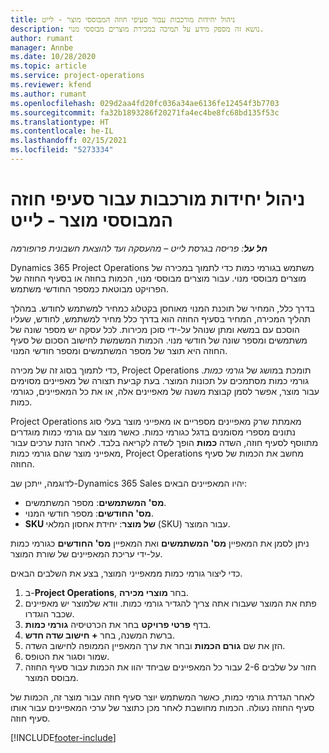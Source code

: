 ```yaml
---
title: ניהול יחידות מורכבות עבור סעיפי חוזה המבוססי מוצר - לייט
description: נושא זה מספק מידע על תמיכה במכירת מוצרים מבוססי מנוי.
author: rumant
manager: Annbe
ms.date: 10/28/2020
ms.topic: article
ms.service: project-operations
ms.reviewer: kfend
ms.author: rumant
ms.openlocfilehash: 029d2aa4fd20fc036a34ae6136fe12454f3b7703
ms.sourcegitcommit: fa32b1893286f20271fa4ec4be8fc68bd135f53c
ms.translationtype: HT
ms.contentlocale: he-IL
ms.lasthandoff: 02/15/2021
ms.locfileid: "5273334"
---
```

# <a name="manage-complex-units-for-product-based-contract-lines---lite"></a>ניהול יחידות מורכבות עבור סעיפי חוזה המבוססי מוצר - לייט

_**חל על**: פריסה בגרסת לייט – מהעסקה ועד להוצאת חשבונית פרופורמה_

Dynamics 365 Project Operations משתמש בגורמי כמות כדי לתמוך במכירה של מוצרים מבוססי מנוי. עבור מוצרים מבוססי מנוי, הכמות בחוזה או בסעיף החוזה של הפרויקט מבוטאת כמספר החודשי משתמש.

בדרך כלל, המחיר של תוכנת המנוי מאוחסן בקטלוג כמחיר למשתמש לחודש. במהלך תהליך המכירה, המחיר בסעיף החוזה הוא בדרך כלל מחיר למשתמש, לחודש, שעליו הוסכם עם במשא ומתן שנוהל על-ידי סוכן מכירות. לכל עסקה יש מספר שונה של משתמשים ומספר שונה של חודשי מנוי. הכמות המשמשת לחישוב הסכום של סעיף החוזה היא תוצר של מספר המשתמשים ומספר חודשי המנוי.

כדי לתמוך בסוג זה של מכירה, Project Operations תומכת במושג של *גורמי כמות*. גורמי כמות מסתמכים על תכונות המוצר. בעת קביעת תצורה של מאפיינים מסוימים עבור מוצר, אפשר לסמן קבוצת משנה של מאפיינים אלה, או את כל המאפיינים, כגורמי כמות.

Project Operations מאמתת שרק מאפיינים מספריים או מאפייני מוצר בעלי סוג נתונים מספרי מסומנים בדגל כגורמי כמות. כאשר מוצר עם גורמי כמות מוגדרים מתווסף לסעיף חוזה, השדה **כמות** הופך לשדה לקריאה בלבד. לאחר הזנת ערכים עבור מאפייני מוצר שהם גורמי כמות, Project Operations מחשב את הכמות של סעיף החוזה.

לדוגמה, ייתכן שב-Dynamics 365 Sales יהיו המאפיינים הבאים:

- **מס' המשתמשים**: מספר המשתמשים.
- **מס' החודשים**: מספר חודשי המנוי.
- **SKU של מוצר**: יחידת אחסון המלאי (SKU) עבור המוצר.

ניתן לסמן את המאפיין **מס' המשתמשים** ואת המאפיין **מס' החודשים** כגורמי כמות על-ידי עריכת המאפיינים של שורת המוצר.

כדי ליצור גורמי כמות ממאפייני המוצר, בצע את השלבים הבאים.

1. ב-**Project Operations**, בחר **מוצרי מכירה**.
2. פתח את המוצר שעבורו אתה צריך להגדיר גורמי כמות. וודא שלמוצר יש מאפיינים שכבר הוגדרו.
3. בדף **פרטי פרויקט** בחר את הכרטיסיה **גורמי כמות**.
4. ברשת המשנה, בחר **+ חישוב שדה חדש‬**.
5. הזן את שם **גורם הכמות** ובחר את ערך המאפיין הממופה לחישוב השדה.
6. שמור וסגור את הטופס.
7. חזור על שלבים 2-6 עבור כל המאפיינים שביחד יהוו את הכמות עבור סעיף החוזה מבוסס המוצר.

לאחר הגדרת גורמי כמות, כאשר המשתמש יוצר סעיף חוזה עבור מוצר זה, הכמות של סעיף החוזה נעולה. הכמות מחושבת לאחר מכן כתוצר של ערכי המאפיינים עבור אותו סעיף חוזה.


[!INCLUDE[footer-include](../../includes/footer-banner.md)]